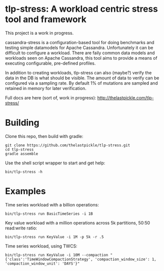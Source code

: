 # tlp-stress: A workload centric stress tool and framework

This project is a work in progress. 

cassandra-stress is a configuration-based tool for doing benchmarks and testing simple datamodels for Apache Cassandra.  Unfortunately it can be difficult to configure a workload.  There are faily common data models and workloads seen on Apache Cassandra, this tool aims to provide a means of executing configurable, pre-defined profiles.

In addition to creating workloads, tlp-stress can also (maybe?) verify the data in the DB is what should be visible.  The amount of data to verify can be configured via a sampling rate.  By default 1% of mutations are sampled and retained in memory for later verification.

Full docs are here (sort of, work in progress): http://thelastpickle.com/tlp-stress/

# Building

Clone this repo, then build with gradle:

    git clone https://github.com/thelastpickle/tlp-stress.git
    cd tlp-stress
    gradle assemble
    
Use the shell script wrapper to start and get help:

    bin/tlp-stress -h

# Examples

Time series workload with a billion operations:

    bin/tlp-stress run BasicTimeSeries -i 1B

Key value workload with a million operations across 5k partitions, 50:50 read:write ratio:

    bin/tlp-stress run KeyValue -i 1M -p 5k -r .5


Time series workload, using TWCS:

    bin/tlp-stress run KeyValue -i 10M --compaction "{'class':'TimeWindowCompactionStrategy', 'compaction_window_size': 1, 'compaction_window_unit': 'DAYS'}"

